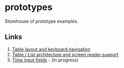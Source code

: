 # prototypes
Storehouse of prototype examples.

## Links
1. [Table layout and keyboard navigation](https://github.com/joshharrison626/prototypes/tree/main/Table%20layout%20and%20keyboard%20navigation)
2. [Table / List architecture and screen reader support]()
3. [Time input fields]() - (in progress)
